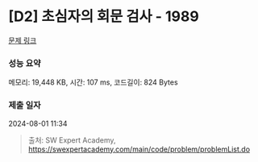 # [D2] 초심자의 회문 검사 - 1989 

[문제 링크](https://swexpertacademy.com/main/code/problem/problemDetail.do?contestProbId=AV5PyTLqAf4DFAUq) 

### 성능 요약

메모리: 19,448 KB, 시간: 107 ms, 코드길이: 824 Bytes

### 제출 일자

2024-08-01 11:34



> 출처: SW Expert Academy, https://swexpertacademy.com/main/code/problem/problemList.do